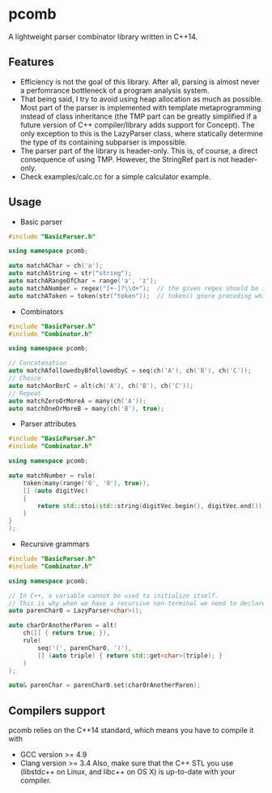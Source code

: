 pcomb
======
A lightweight parser combinator library written in C++14.

## Features
* Efficiency is not the goal of this library. After all, parsing is almost never a perfomrance bottleneck of a program analysis system. 
* That being said, I try to avoid using heap allocation as much as possible. Most part of the parser is implemented with template metaprogramming instead of class inheritance (the TMP part can be greatly simplified if a future version of C++ compiler/library adds support for Concept). The only exception to this is the LazyParser class, where statically determine the type of its containing subparser is impossible.
* The parser part of the library is header-only. This is, of course, a direct consequence of using TMP. However, the StringRef part is not header-only. 
* Check examples/calc.cc for a simple calculator example.

## Usage
* Basic parser
```c++
#include "BasicParser.h"

using namespace pcomb;

auto matchAChar = ch('a');
auto matchAString = str("string");
auto matchARangeOfChar = range('a', 'z');
auto matchANumber = regex("[+-]?\\d+");  // the given regex should be in ECMAScript syntax
auto matchAToken = token(str("token"));  // token() gnore preceding whitespaces before parsing the input 
```

* Combinators
```c++
#include "BasicParser.h"
#include "Combinator.h"

using namespace pcomb;

// Concatenation
auto matchAfollowedbyBfollowedbyC = seq(ch('A'), ch('B'), ch('C'));
// Choice
auto matchAorBorC = alt(ch('A'), ch('B'), ch('C'));
// Repeat
auto matchZeroOrMoreA = many(ch('A'));
auto matchOneOrMoreB = many(ch('B'), true);
```

* Parser attributes
```c++
#include "BasicParser.h"
#include "Combinator.h"

using namespace pcomb;

auto matchNumber = rule(
	token(many(range('0', '9'), true)),
	[] (auto digitVec)
	{
		return std::stoi(std::string(digitVec.begin(), digitVec.end()));
	}
}
);
```

* Recursive grammars
```c++
#include "BasicParser.h"
#include "Combinator.h"

using namespace pcomb;

// In C++, a variable cannot be used to initialize itself.
// This is why when we have a recursive non-terminal we need to declare it first before we fill in the details later
auto parenChar0 = LazyParser<char>();

auto charOrAnotherParen = alt(
	ch([] { return true; }),
	rule(
		seq('(', parenChar0, ')'),
		[] (auto triple) { return std::get<char>(triple); }
	)
);

auto& parenChar = parenChar0.set(charOrAnotherParen);
```

## Compilers support
pcomb relies on the C++14 standard, which means you have to compile it with
  - GCC version >= 4.9
  - Clang version >= 3.4
Also, make sure that the C++ STL you use (libstdc++ on Linux, and libc++ on OS X) is up-to-date with your compiler.
